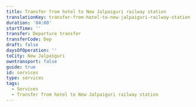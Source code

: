 ```yaml
---
title: Transfer from hotel to New Jalpaiguri railway station
translationKey: transfer-from-hotel-to-new-jalpaiguri-railway-station
duration: '04:00'
startTime: ''
transfer: Departure transfer
transferCode: Dep
draft: false
daysOfOperation: ''
toCity: New Jalpaiguri
owntransport: false
guide: true
id: services
type: services
tags:
  - Services
  - Transfer from hotel to New Jalpaiguri railway station
---
```

